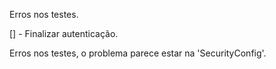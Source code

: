 Erros nos testes.

[] - Finalizar autenticação.

Erros nos testes, o problema parece estar na 'SecurityConfig'.